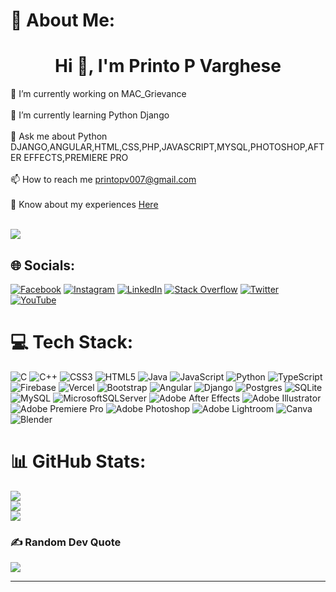 # 💫 About Me:
<h1 align="center">Hi 👋, I'm Printo P Varghese</h1>
🔭 I’m currently working on MAC_Grievance<br><br>🌱 I’m currently learning Python Django<br><br>💬 Ask me about Python DJANGO,ANGULAR,HTML,CSS,PHP,JAVASCRIPT,MYSQL,PHOTOSHOP,AFTER EFFECTS,PREMIERE PRO<br><br>📫 How to reach me <a href="mailto:printopv007@gmail.com">printopv007@gmail.com</a> <br><br>📄 Know about my experiences <a href="https://drive.google.com/drive/folders/1f276SNxCt4l4e8oO0eZI61m_kn4wWLUi?usp=sharing">Here</a>
<br> <br>

[![](https://visitcount.itsvg.in/api?id=printopv007&icon=6&color=3)](https://visitcount.itsvg.in)

## 🌐 Socials:
[![Facebook](https://img.shields.io/badge/Facebook-%231877F2.svg?logo=Facebook&logoColor=white)](https://facebook.com/https://www.facebook.com/printo.pvarughese/) [![Instagram](https://img.shields.io/badge/Instagram-%23E4405F.svg?logo=Instagram&logoColor=white)](https://instagram.com/mr_printopv) [![LinkedIn](https://img.shields.io/badge/LinkedIn-%230077B5.svg?logo=linkedin&logoColor=white)](https://linkedin.com/in/https://in.linkedin.com/in/printo-p-varghese-499aa3250?original_referer=https%3A%2F%2Fwww.google.com%2F) [![Stack Overflow](https://img.shields.io/badge/-Stackoverflow-FE7A16?logo=stack-overflow&logoColor=white)](https://stackoverflow.com/users/mrprintopv) [![Twitter](https://img.shields.io/badge/Twitter-%231DA1F2.svg?logo=Twitter&logoColor=white)](https://twitter.com/mrprintopv) [![YouTube](https://img.shields.io/badge/YouTube-%23FF0000.svg?logo=YouTube&logoColor=white)](https://youtube.com/@https://www.youtube.com/@frostgaming3076) 

# 💻 Tech Stack:
![C](https://img.shields.io/badge/c-%2300599C.svg?style=for-the-badge&logo=c&logoColor=white) ![C++](https://img.shields.io/badge/c++-%2300599C.svg?style=for-the-badge&logo=c%2B%2B&logoColor=white) ![CSS3](https://img.shields.io/badge/css3-%231572B6.svg?style=for-the-badge&logo=css3&logoColor=white) ![HTML5](https://img.shields.io/badge/html5-%23E34F26.svg?style=for-the-badge&logo=html5&logoColor=white) ![Java](https://img.shields.io/badge/java-%23ED8B00.svg?style=for-the-badge&logo=java&logoColor=white) ![JavaScript](https://img.shields.io/badge/javascript-%23323330.svg?style=for-the-badge&logo=javascript&logoColor=%23F7DF1E) ![Python](https://img.shields.io/badge/python-3670A0?style=for-the-badge&logo=python&logoColor=ffdd54) ![TypeScript](https://img.shields.io/badge/typescript-%23007ACC.svg?style=for-the-badge&logo=typescript&logoColor=white) ![Firebase](https://img.shields.io/badge/firebase-%23039BE5.svg?style=for-the-badge&logo=firebase) ![Vercel](https://img.shields.io/badge/vercel-%23000000.svg?style=for-the-badge&logo=vercel&logoColor=white) ![Bootstrap](https://img.shields.io/badge/bootstrap-%23563D7C.svg?style=for-the-badge&logo=bootstrap&logoColor=white) ![Angular](https://img.shields.io/badge/angular-%23DD0031.svg?style=for-the-badge&logo=angular&logoColor=white) ![Django](https://img.shields.io/badge/django-%23092E20.svg?style=for-the-badge&logo=django&logoColor=white) ![Postgres](https://img.shields.io/badge/postgres-%23316192.svg?style=for-the-badge&logo=postgresql&logoColor=white) ![SQLite](https://img.shields.io/badge/sqlite-%2307405e.svg?style=for-the-badge&logo=sqlite&logoColor=white) ![MySQL](https://img.shields.io/badge/mysql-%2300f.svg?style=for-the-badge&logo=mysql&logoColor=white) ![MicrosoftSQLServer](https://img.shields.io/badge/Microsoft%20SQL%20Sever-CC2927?style=for-the-badge&logo=microsoft%20sql%20server&logoColor=white) ![Adobe After Effects](https://img.shields.io/badge/Adobe%20After%20Effects-9999FF.svg?style=for-the-badge&logo=Adobe%20After%20Effects&logoColor=white) ![Adobe Illustrator](https://img.shields.io/badge/adobeillustrator-%23FF9A00.svg?style=for-the-badge&logo=adobeillustrator&logoColor=white) ![Adobe Premiere Pro](https://img.shields.io/badge/Adobe%20Premiere%20Pro-9999FF.svg?style=for-the-badge&logo=Adobe%20Premiere%20Pro&logoColor=white) ![Adobe Photoshop](https://img.shields.io/badge/adobephotoshop-%2331A8FF.svg?style=for-the-badge&logo=adobephotoshop&logoColor=white) ![Adobe Lightroom](https://img.shields.io/badge/Adobe%20Lightroom-31A8FF.svg?style=for-the-badge&logo=Adobe%20Lightroom&logoColor=white) ![Canva](https://img.shields.io/badge/Canva-%2300C4CC.svg?style=for-the-badge&logo=Canva&logoColor=white) ![Blender](https://img.shields.io/badge/blender-%23F5792A.svg?style=for-the-badge&logo=blender&logoColor=white)
# 📊 GitHub Stats:
![](https://github-readme-stats.vercel.app/api?username=printopv007&theme=dark&hide_border=false&include_all_commits=true&count_private=false)<br/>
![](https://github-readme-streak-stats.herokuapp.com/?user=printopv007&theme=dark&hide_border=false)<br/>
![](https://github-readme-stats.vercel.app/api/top-langs/?username=printopv007&theme=dark&hide_border=false&include_all_commits=true&count_private=false&layout=compact)

### ✍️ Random Dev Quote
![](https://quotes-github-readme.vercel.app/api?type=horizontal&theme=light)

---


<!-- Proudly created with GPRM ( https://gprm.itsvg.in ) -->
